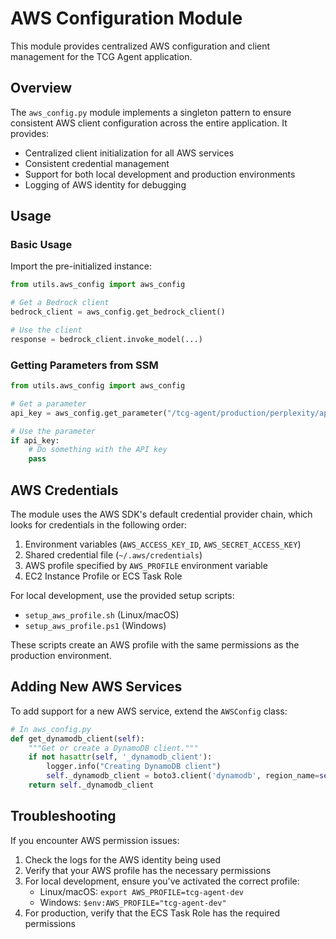 # AWS Configuration Module

This module provides centralized AWS configuration and client management for the TCG Agent application.

## Overview

The `aws_config.py` module implements a singleton pattern to ensure consistent AWS client configuration across the entire application. It provides:

- Centralized client initialization for all AWS services
- Consistent credential management
- Support for both local development and production environments
- Logging of AWS identity for debugging

## Usage

### Basic Usage

Import the pre-initialized instance:

```python
from utils.aws_config import aws_config

# Get a Bedrock client
bedrock_client = aws_config.get_bedrock_client()

# Use the client
response = bedrock_client.invoke_model(...)
```

### Getting Parameters from SSM

```python
from utils.aws_config import aws_config

# Get a parameter
api_key = aws_config.get_parameter("/tcg-agent/production/perplexity/api-key")

# Use the parameter
if api_key:
    # Do something with the API key
    pass
```

## AWS Credentials

The module uses the AWS SDK's default credential provider chain, which looks for credentials in the following order:

1. Environment variables (`AWS_ACCESS_KEY_ID`, `AWS_SECRET_ACCESS_KEY`)
2. Shared credential file (`~/.aws/credentials`)
3. AWS profile specified by `AWS_PROFILE` environment variable
4. EC2 Instance Profile or ECS Task Role

For local development, use the provided setup scripts:
- `setup_aws_profile.sh` (Linux/macOS)
- `setup_aws_profile.ps1` (Windows)

These scripts create an AWS profile with the same permissions as the production environment.

## Adding New AWS Services

To add support for a new AWS service, extend the `AWSConfig` class:

```python
# In aws_config.py
def get_dynamodb_client(self):
    """Get or create a DynamoDB client."""
    if not hasattr(self, '_dynamodb_client'):
        logger.info("Creating DynamoDB client")
        self._dynamodb_client = boto3.client('dynamodb', region_name=self.region)
    return self._dynamodb_client
```

## Troubleshooting

If you encounter AWS permission issues:

1. Check the logs for the AWS identity being used
2. Verify that your AWS profile has the necessary permissions
3. For local development, ensure you've activated the correct profile:
   - Linux/macOS: `export AWS_PROFILE=tcg-agent-dev`
   - Windows: `$env:AWS_PROFILE="tcg-agent-dev"`
4. For production, verify that the ECS Task Role has the required permissions
